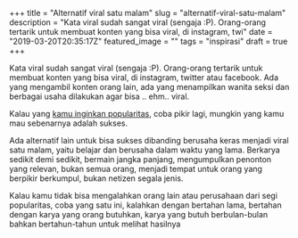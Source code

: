 +++
title = "Alternatif viral satu malam"
slug = "alternatif-viral-satu-malam"
description = "Kata viral sudah sangat viral (sengaja :P). Orang-orang tertarik untuk membuat konten yang bisa viral, di instagram, twi"
date = "2019-03-20T20:35:17Z"
featured_image = ""
tags = "inspirasi"
draft = true
+++ 
 
Kata viral sudah sangat viral (sengaja :P). Orang-orang tertarik untuk membuat konten yang bisa viral, di instagram, twitter atau facebook. Ada yang mengambil konten orang lain, ada yang menampilkan wanita seksi dan berbagai usaha dilakukan agar bisa .. ehm.. viral.

Kalau yang [kamu inginkan popularitas](https://tehataukopi.club/blog/sukses-berbeda-dengan-terkenal-jny1jfz0), coba pikir lagi, mungkin yang kamu mau sebenarnya adalah sukses. 

Ada alternatif lain untuk bisa sukses dibanding berusaha keras menjadi viral satu malam, yaitu belajar dan berusaha dalam waktu yang lama. Berkarya sedikit demi sedikit, bermain jangka panjang, mengumpulkan penonton yang relevan, bukan semua orang, menjadi tempat untuk orang yang berpikir berkumpul, bukan netizen segala jenis. 

Kalau kamu tidak bisa mengalahkan orang lain atau perusahaan dari segi popularitas, coba yang satu ini, kalahkan dengan bertahan lama, bertahan dengan karya yang orang butuhkan, karya yang butuh berbulan-bulan bahkan bertahun-tahun untuk melihat hasilnya